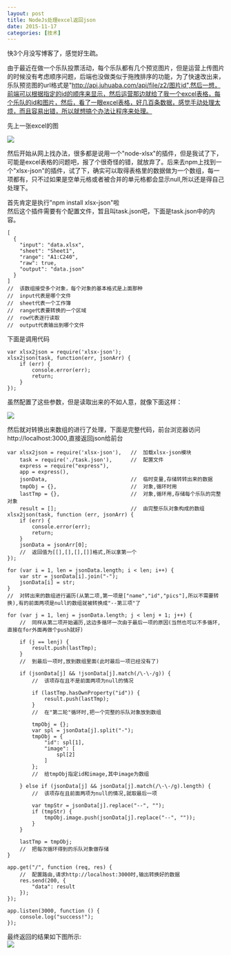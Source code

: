```yaml
---
layout: post
title: NodeJs处理excel返回json
date: 2015-11-17
categories: [技术]
---
```


快3个月没写博客了，感觉好生疏。

由于最近在做一个乐队投票活动，每个乐队都有几个预览图片，但是运营上传图片的时候没有考虑顺序问题，后端也没做类似于拖拽排序的功能，为了快速改出来，乐队预览图的url格式是"http://api.juhuaba.com/api/file/z2/图片id",然后一想，前端可以根据指定的id的顺序来显示，然后运营那边就给了我一个excel表格，每个乐队的id和图片，然后，看了一眼excel表格，好几百条数据，感觉手动处理太烦，而且容易出错，所以就想搞个办法让程序来处理。

先上一张excel的图

![](http://rwson.github.io/assets/img/posts/excel-to-json.png)

然后开始从网上找办法，很多都是说用一个"node-xlsx"的插件，但是我试了下，可能是excel表格的问题吧，报了个很奇怪的错，就放弃了。后来去npm上找到一个"xlsx-json"的插件，试了下，确实可以取得表格里的数据做为一个数组，每一项都有，只不过如果是空单元格或者被合并的单元格都会显示null,所以还是得自己处理下。

首先肯定是执行"npm install xlsx-json"啦   
然后这个插件需要有个配置文件，暂且叫task.json吧，下面是task.json中的内容。

	[
	  {
	    "input": "data.xlsx",
	    "sheet": "Sheet1",
	    "range": "A1:C240",
	    "raw": true,
	    "output": "data.json"
	  }
	]
	//	该数组接受多个对象，每个对象的基本格式是上面那种
	//	input代表是哪个文件
	//	sheet代表一个工作簿
	//	range代表要转换的一个区域
	//	row代表逐行读取
	//	output代表输出到哪个文件

下面是调用代码

	var xlsx2json = require('xlsx-json');
	xlsx2json(task, function(err, jsonArr) {
	    if (err) {
	        console.error(err);
	        return;
	    }
	});

虽然配置了这些参数，但是读取出来的不如人意，就像下面这样：

![](http://rwson.github.io/assets/img/posts/excel-to-json2.png)

然后就对转换出来数组的进行了处理，下面是完整代码，前台浏览器访问http://localhost:3000,直接返回json给前台

    var xlsx2json = require('xlsx-json'),   //  加载xlsx-json模块
        task = require('./task.json'),      //  配置文件
        express = require("express"),
        app = express(),
        jsonData,                           //  临时变量,存储转转出来的数据
        tmpObj = {},                        //  对象,循环时用
        lastTmp = {},                       //  对象,循环用,存储每个乐队的完整对象
        result = [];                        //  由完整乐队对象构成的数组
    xlsx2json(task, function (err, jsonArr) {
        if (err) {
            console.error(err);
            return;
        }
        jsonData = jsonArr[0];
        //  返回值为[[],[],[],[]]格式,所以拿第一个
    });
    
    for (var i = 1, len = jsonData.length; i < len; i++) {
        var str = jsonData[i].join("-");
        jsonData[i] = str;
    }
    //  对转出来的数组进行遍历(从第二项,第一项是["name","id","pics"],所以不需要转换),有的前面两项是null的数组就被转换成"--第三项"了
    
    for (var j = 1, lenj = jsonData.length; j < lenj + 1; j++) {
        //  同样从第二项开始遍历,这边多循环一次由于最后一项的原因(当然也可以不多循环,直接在for外面再做个push就好)
    
        if (j == lenj) {
            result.push(lastTmp);
        }
        //  到最后一项时,放到数组里面(此时最后一项已经没有了)
    
        if (jsonData[j] && !jsonData[j].match(/\-\-/g)) {
            //  该项存在且不是前面两项为null的情况
    
            if (lastTmp.hasOwnProperty("id")) {
                result.push(lastTmp);
            }
            //  在"第二轮"循环时,把一个完整的乐队对象放到数组
    
            tmpObj = {};
            var spl = jsonData[j].split("-");
            tmpObj = {
                "id": spl[1],
                "image": [
                    spl[2]
                ]
            };
            //  给tmpObj指定id和image,其中image为数组
    
        } else if (jsonData[j] && jsonData[j].match(/\-\-/g).length) {
            //  该项存在且前面两项为null的情况,就取最后一项
    
            var tmpStr = jsonData[j].replace("--", "");
            if (tmpStr) {
                tmpObj.image.push(jsonData[j].replace("--", ""));
            }
        }
    
        lastTmp = tmpObj;
        //  把每次循环得到的乐队对象做存储
    }
    
    app.get("/", function (req, res) {
        //  配置路由,请求http://localhost:3000时,输出转换好的数据
        res.send(200, {
            "data": result
        });
    });
    
    app.listen(3000, function () {
        console.log("success!");
    });

最终返回的结果如下图所示:    
![](http://rwson.github.io/assets/img/posts/excel-to-json2.png)